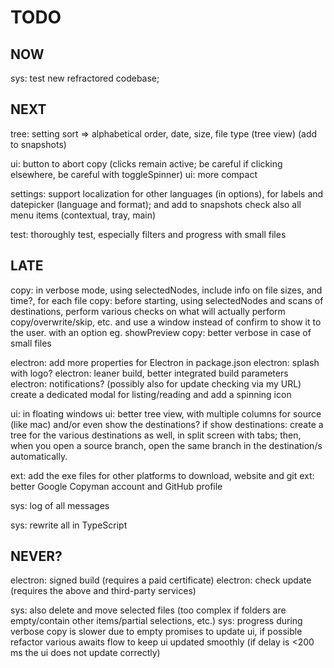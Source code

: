 # TODO

## NOW
sys: test new refractored codebase;

## NEXT
tree: setting sort => alphabetical order, date, size, file type (tree view)  (add to snapshots)

ui: button to abort copy (clicks remain active; be careful if clicking elsewhere, be careful with toggleSpinner)
ui: more compact

settings: support localization for other languages (in options), for labels and datepicker (language and format); and add to snapshots
          check also all menu items (contextual, tray, main)

test: thoroughly test, especially filters and progress with small files

## LATE
copy: in verbose mode, using selectedNodes, include info on file sizes, and time?, for each file
copy: before starting, using selectedNodes and scans of destinations, perform various checks on what will actually perform copy/overwrite/skip, etc. and use a window instead of confirm to show it to the user.
      with an option eg. showPreview
copy: better verbose in case of small files

electron: add more properties for Electron in package.json
electron: splash with logo?
electron: leaner build, better integrated build parameters
electron: notifications? (possibly also for update checking via my URL)
          create a dedicated modal for listing/reading and add a spinning icon

ui: in floating windows
ui: better tree view, with multiple columns for source (like mac) and/or even show the destinations?
    if show destinations: create a tree for the various destinations as well, in split screen with tabs; 
    then, when you open a source branch, open the same branch in the destination/s automatically.

ext: add the exe files for other platforms to download, website and git
ext: better Google Copyman account and GitHub profile

sys: log of all messages

sys: rewrite all in TypeScript

## NEVER?
electron: signed build (requires a paid certificate)
electron: check update (requires the above and third-party services)

sys: also delete and move selected files (too complex if folders are empty/contain other items/partial selections, etc.)
sys: progress during verbose copy is slower due to empty promises to update ui, if possible refactor various awaits flow to keep ui updated smoothly (if delay is <200 ms the ui does not update correctly)
